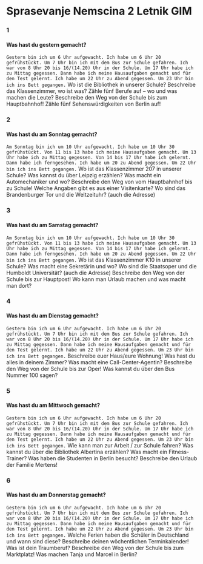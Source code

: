 # Sprasevanje Nemscina 2 Letnik GIM

### 1
#### Was hast du gestern gemacht?
`Gestern bin ich um 6 Uhr aufgewacht. Ich habe um 6 Uhr 20 gefrühstückt. Um 7 Uhr bin ich mit dem Bus zur Schule gefahren. Ich war von 8 Uhr 20 bis 16/(14.20) Uhr in der Schule. Um 17 Uhr habe ich zu Mittag gegessen. Dann habe ich meine Hausaufgaben gemacht und für den Test gelernt. Ich habe um 22 Uhr zu Abend gegessen. Um 23 Uhr bin ich ins Bett gegangen.`
Wo ist die Bibliothek in unserer Schule?
Beschreibe das Klassenzimmer, wo ist was?
Zähle fünf Berufe auf – wo und was machen die Leute?
Beschreibe den Weg von der Schule bis zum Hauptbahnhof!
Zähle fünf Sehenswürdigkeiten von Berlin auf!

### 2
#### Was hast du am Sonntag gemacht?
`Am Sonntag bin ich um 10 Uhr aufgewacht. Ich habe um 10 Uhr 30 gefrühstückt. Von 11 bis 13 habe ich meine Hausaufgaben gemacht. Um 13 Uhr habe ich zu Mittag gegessen. Von 14 bis 17 Uhr habe ich gelernt. Dann habe ich ferngesehen. Ich habe um 20 zu Abend gegessen. Um 22 Uhr bin ich ins Bett gegangen.`
Wo ist das Klassenzimmer 207 in unserer Schule?
Was kannst du über Leipzig erzählen?
Was macht ein Automechaniker und wo?
Beschreibe den Weg von vom Hauptbahnhof bis zu Schule!
Welche Angaben gibt es aus einer Visitenkarte?
Wo sind das Brandenburger Tor und die Weltzeituhr? (auch die Adresse)

### 3
#### Was hast du am Samstag gemacht?
`Am Sonntag bin ich um 10 Uhr aufgewacht. Ich habe um 10 Uhr 30 gefrühstückt. Von 11 bis 13 habe ich meine Hausaufgaben gemacht. Um 13 Uhr habe ich zu Mittag gegessen. Von 14 bis 17 Uhr habe ich gelernt. Dann habe ich ferngesehen. Ich habe um 20 zu Abend gegessen. Um 22 Uhr bin ich ins Bett gegangen.`
Wo ist das Klassenzimmer K10 in unserer Schule?
Was macht eine Sekretärin und wo?
Wo sind die Staatsoper und die Humboldt Universität? (auch die Adresse)
Beschreibe den Weg von der Schule bis zur Hauptpost!
Wo kann man Urlaub machen und was macht man dort?

### 4
#### Was hast du am Dienstag gemacht?
`Gestern bin ich um 6 Uhr aufgewacht. Ich habe um 6 Uhr 20 gefrühstückt. Um 7 Uhr bin ich mit dem Bus zur Schule gefahren. Ich war von 8 Uhr 20 bis 16/(14.20) Uhr in der Schule. Um 17 Uhr habe ich zu Mittag gegessen. Dann habe ich meine Hausaufgaben gemacht und für den Test gelernt. Ich habe um 22 Uhr zu Abend gegessen. Um 23 Uhr bin ich ins Bett gegangen.`
Beschreibe euer Haus/eure Wohnung!
Was hast du alles in deinem Zimmer?
Was macht eine Call-Center-Agentin?
Beschreibe den Weg von der Schule bis zur Oper!
Was kannst du über den Bus Nummer 100 sagen?

### 5
#### Was hast du am Mittwoch gemacht?
`Gestern bin ich um 6 Uhr aufgewacht. Ich habe um 6 Uhr 20 gefrühstückt. Um 7 Uhr bin ich mit dem Bus zur Schule gefahren. Ich war von 8 Uhr 20 bis 16/(14.20) Uhr in der Schule. Um 17 Uhr habe ich zu Mittag gegessen. Dann habe ich meine Hausaufgaben gemacht und für den Test gelernt. Ich habe um 22 Uhr zu Abend gegessen. Um 23 Uhr bin ich ins Bett gegangen.`
Wie kann man zur Arbeit / zur Schule fahren?
Was kannst du über die Bibliothek Albertina erzählen?
Was macht ein Fitness-Trainer?
Was haben die Studenten in Berlin besucht?
Beschreibe den Urlaub der Familie Mertens!

### 6
#### Was hast du am Donnerstag gemacht?
`Gestern bin ich um 6 Uhr aufgewacht. Ich habe um 6 Uhr 20 gefrühstückt. Um 7 Uhr bin ich mit dem Bus zur Schule gefahren. Ich war von 8 Uhr 20 bis 16/(14.20) Uhr in der Schule. Um 17 Uhr habe ich zu Mittag gegessen. Dann habe ich meine Hausaufgaben gemacht und für den Test gelernt. Ich habe um 22 Uhr zu Abend gegessen. Um 23 Uhr bin ich ins Bett gegangen.`
Welche Ferien haben die Schüler in Deutschland und wann sind diese?
Beschreibe deinen wöchentlichen Terminkalender!
Was ist dein Traumberuf?
Beschreibe den Weg von der Schule bis zum Marktplatz!
Was machen Tanja und Marcel in Berlin?